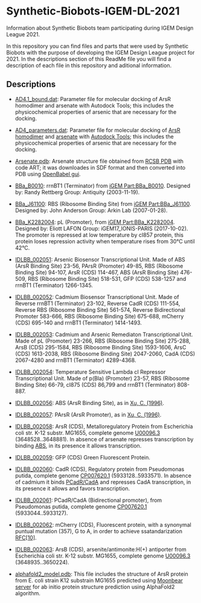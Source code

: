 # Synthetic-Biobots-IGEM-DL-2021
Information about Synthetic Biobots team participating during IGEM Design League 2021.

In this repository you can find files and parts that were used by Synthetic Biobots with the purpose of developing the IGEM Design League project for 2021. In the descriptions section of this ReadMe file you will find a description of each file in this repository and aditional information.


## Descriptions
* [AD4.1_bound.dat](AD4.1_bound.dat): Parameter file for molecular docking of ArsR homodimer and arsenate with Autodock Tools; this includes the physicochemical properties of arsenic that are necessary for the docking.

* [AD4_parameters.dat](AD4_parameters.dat): Parameter file for molecular docking of [ArsR homodimer](model.pdb) and [arsenate](arsenate.pdb) with [Autodock Tools](http://autodock.scripps.edu/resources/adt); this includes the physicochemical properties of arsenic that are necessary for the docking.

* [Arsenate.pdb](Arsenate.pdb): Arsenate structure file obtained from [RCSB PDB](https://www3.rcsb.org/ligand/ART) with code ART; it was downloades in SDF format and then converted into PDB using [OpenBabel gui](https://openbabel.org/docs/dev/Installation/install.html).

* [BBa_B0010](BBa_B0010.fasta): rrnBT1 (Terminator) from [iGEM Part:BBa_B0010](http://parts.igem.org/Part:BBa_B0010). Designed by: Randy Rettberg Group: Antiquity (2003-11-19).

* [BBa_J61100](BBa_J61100.fasta): RBS (Ribosome Binding Site) from [iGEM Part:BBa_J61100](http://parts.igem.org/Part:BBa_J61100). Designed by: John Anderson Group: Arkin Lab (2007-01-28).

* [BBa_K2282004](BBa_K2282004.fasta): pL (Promoter), from [iGEM Part:BBa_K2282004](http://parts.igem.org/Part:BBa_K2282004). Designed by: Eliott LAFON Group: iGEM17_IONIS-PARIS (2017-10-02). The promoter is repressed at low temperature by cI857 protein, this protein loses repression activity when temperature rises from 30°C until 42°C.

* [IDLBB_002051](IDLBB_002051.fasta): Arsenic Biosensor Transcriptional Unit. Made of ABS (ArsR Binding Site) 23-56, PArsR (Promoter) 49-85, RBS (Ribosome Binding Site) 94-107, ArsR (CDS) 114-467, ABS (ArsR Binding Site) 476-509, RBS (Ribosome Binding Site) 518-531, GFP (CDS) 538-1257 and rrnBT1 (Terminator) 1266-1345.

* [IDLBB_002052](IDLBB_002052.fasta): Cadmium Biosensor Transcriptional Unit. Made of Reverse rrnBT1 (Terminator) 23-102, Reverse CadR (CDS) 111-554, Reverse RBS (Ribosome Binding Site) 561-574, Reverse Bidirectional Promoter 583-666, RBS (Ribosome Binding Site) 675-688, mCherry (CDS) 695-140 and rrnBT1 (Terminator) 1414-1493.

* [IDLBB_002053](IDLBB_002053.fasta): Cadmium and Arsenic Remediaton Transcriptional Unit. Made of pL (Promoter) 23-266, RBS (Ribosome Binding Site) 275-288, ArsB (CDS) 295-1584, RBS (Ribosome Binding Site) 1593-1606, ArsC (CDS) 1613-2038, RBS (Ribosome Binding Site) 2047-2060, CadA (CDS) 2067-4280 and rrnBT1 (Terminator) 4289-4368.

* [IDLBB_002054](IDLBB_002054.fasta): Temperature Sensitive Lambda cI Repressor Transcriptional Unit. Made of p(Bla) (Promoter) 23-57, RBS (Ribosome Binding Site) 66-79, cI875 (CDS) 86,799 and rrnBT1 (Terminator) 808-887.

* [IDLBB_002056](IDLBB_002056.fasta): ABS (ArsR Binding Site), as in [Xu, C. (1996)](https://doi.org/10.1074/jbc.271.5.2427).

* [IDLBB_002057](IDLBB_002057.fasta): PArsR (ArsR Promoter), as in [Xu, C. (1996)](https://doi.org/10.1074/jbc.271.5.2427).

* [IDLBB_002058](IDLBB_002058.fasta): ArsR (CDS), Metalloregulatory Protein from Escherichia coli str. K-12 substr. MG1655, complete genome [U00096.3](https://www.ncbi.nlm.nih.gov/nuccore/U00096.3/) (3648528..3648881). In absence of arsenate represses transcription by binding [ABS](IDLBB_002056.fasta), in its presence it allows transcription.

* [IDLBB_002059](IDLBB_002059.fasta): GFP (CDS) Green Fluorescent Protein.

* [IDLBB_002060](IDLBB_002060.fasta): CadR (CDS), Regulatory protein from Pseudomonas putida, complete genome [CP007620.1](https://www.ncbi.nlm.nih.gov/nuccore/CP007620.1/) (5933128..5933571). In absence of cadmium it binds [PCadR/CadA](IDLBB_002061.fasta) and represses CadA transcription, in its presence it allows and favors transcription.

* [IDLBB_002061](IDLBB_002061.fasta): PCadR/CadA (Bidirectional promoter), from Pseudomonas putida, complete genome [CP007620.1](https://www.ncbi.nlm.nih.gov/nuccore/CP007620.1/) (5933044..5933127).

* [IDLBB_002062](IDLBB_002062.fasta): mCherry (CDS), Fluorescent protein, with a synonymal puntual mutation (357), G to A, in order to achieve ssatandarization [RFC[10]](https://parts.igem.org/Help:Standards/Assembly/RFC10).

* [IDLBB_002063](IDLBB_002063.fasta): ArsB (CDS), arsenite/antimonite:H(+) antiporter from Escherichia coli str. K-12 substr. MG1655, complete genome [U00096.3](https://www.ncbi.nlm.nih.gov/nuccore/U00096.3/) (3648935..3650224).

* [alphafold2_model.pdb](alphafold2_model.pdb): This file includes the structure of ArsR protein from E. coli strain K12 substrain MG1655 predicted using [Moonbear server](https://www.getmoonbear.com/AlphaFold2) for ab initio protein structure prediction using AlphaFold2 algorithm.





